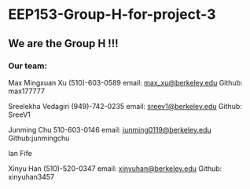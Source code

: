 # EEP153-Group-H-for-project-3

## We are the Group H !!!

### Our team:

Max Mingxuan Xu   (510)-603-0589  email: max_xu@berkeley.edu  Github: max177777

Sreelekha Vedagiri (949)-742-0235 email: sreev1@berkeley.edu     Github: SreeV1

Junming Chu 510-603-0146 email: junming0119@berkeley.edu Github:junmingchu

Ian Fife

Xinyu Han (510)-520-0347 email: xinyuhan@berkeley.edu Github: xinyuhan3457
